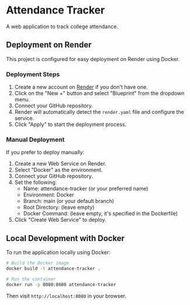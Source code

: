 # Attendance Tracker

A web application to track college attendance.

## Deployment on Render

This project is configured for easy deployment on Render using Docker.

### Deployment Steps

1. Create a new account on [Render](https://render.com/) if you don't have one.
2. Click on the "New +" button and select "Blueprint" from the dropdown menu.
3. Connect your GitHub repository.
4. Render will automatically detect the `render.yaml` file and configure the service.
5. Click "Apply" to start the deployment process.

### Manual Deployment

If you prefer to deploy manually:

1. Create a new Web Service on Render.
2. Select "Docker" as the environment.
3. Connect your GitHub repository.
4. Set the following:
   - Name: attendance-tracker (or your preferred name)
   - Environment: Docker
   - Branch: main (or your default branch)
   - Root Directory: (leave empty)
   - Docker Command: (leave empty, it's specified in the Dockerfile)
5. Click "Create Web Service" to deploy.

## Local Development with Docker

To run the application locally using Docker:

```bash
# Build the Docker image
docker build -t attendance-tracker .

# Run the container
docker run -p 8080:8080 attendance-tracker
```

Then visit `http://localhost:8080` in your browser.
